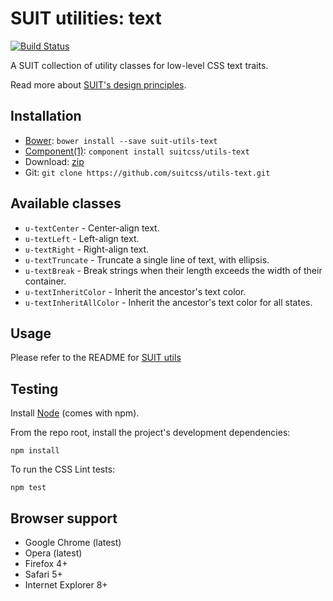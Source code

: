 # SUIT utilities: text

[![Build Status](https://secure.travis-ci.org/suitcss/utils-text.png?branch=master)](http://travis-ci.org/suitcss/utils-text)

A SUIT collection of utility classes for low-level CSS text traits.

Read more about [SUIT's design principles](https://github.com/suitcss/suit/).

## Installation

* [Bower](http://bower.io/): `bower install --save suit-utils-text`
* [Component(1)](http://component.io/): `component install suitcss/utils-text`
* Download: [zip](https://github.com/suitcss/utils-text/zipball/master)
* Git: `git clone https://github.com/suitcss/utils-text.git`

## Available classes

* `u-textCenter` - Center-align text.
* `u-textLeft` - Left-align text.
* `u-textRight` - Right-align text.
* `u-textTruncate` - Truncate a single line of text, with ellipsis.
* `u-textBreak` - Break strings when their length exceeds the width of their container.
* `u-textInheritColor` - Inherit the ancestor's text color.
* `u-textInheritAllColor` - Inherit the ancestor's text color for all states.

## Usage

Please refer to the README for [SUIT utils](https://github.com/suitcss/utils/)

## Testing

Install [Node](http://nodejs.org) (comes with npm).

From the repo root, install the project's development dependencies:

```
npm install
```

To run the CSS Lint tests:

```
npm test
```

## Browser support

* Google Chrome (latest)
* Opera (latest)
* Firefox 4+
* Safari 5+
* Internet Explorer 8+
